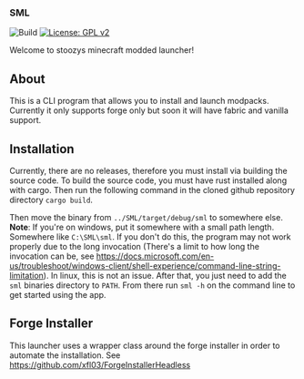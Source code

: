 ### SML

![Build](https://github.com/Stoozy/SML/actions/workflows/rust.yml/badge.svg)
[![License: GPL v2](https://img.shields.io/badge/License-GPL%20v2-blue.svg)](https://www.gnu.org/licenses/old-licenses/gpl-2.0.en.html)

Welcome to stoozys minecraft modded launcher!

## About

This is a CLI program that allows you to install and launch modpacks. Currently it only supports forge only but soon it will have fabric and vanilla support.

## Installation

Currently, there are no releases, therefore you must install via building the source code. To build the source code, you must have rust installed along with cargo. Then run the following command in the cloned github repository directory `cargo build`.

Then move the binary from `../SML/target/debug/sml` to somewhere else. **Note**: If you're on windows, put it somewhere with a small path length. Somewhere like `C:\SML\sml`. If you don't do this, the program may not work properly due to the long invocation (There's a limit to how long the invocation can be, see https://docs.microsoft.com/en-us/troubleshoot/windows-client/shell-experience/command-line-string-limitation). In linux, this is not an issue. After that, you just need to add the `sml` binaries directory to `PATH`. From there run `sml -h` on the command line to get started using the app.

## Forge Installer

This launcher uses a wrapper class around the forge installer in order to automate the installation. See  https://github.com/xfl03/ForgeInstallerHeadless



